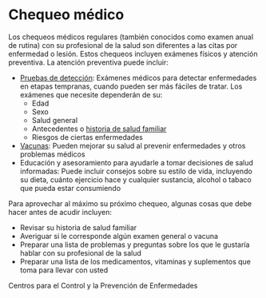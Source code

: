 Chequeo médico
==============


Los chequeos médicos regulares (también conocidos como examen anual de rutina) con su profesional de la salud son diferentes a las citas por enfermedad o lesión. Estos chequeos incluyen exámenes físicos y atención preventiva. La atención preventiva puede incluir:


* [Pruebas de detección](https://medlineplus.gov/spanish/healthscreening.html): Exámenes médicos para detectar enfermedades en etapas tempranas, cuando pueden ser más fáciles de tratar. Los exámenes que necesite dependerán de su:
	+ Edad
	+ Sexo
	+ Salud general
	+ Antecedentes o [historia de salud familiar](https://medlineplus.gov/spanish/familyhistory.html)
	+ Riesgos de ciertas enfermedades
* [Vacunas](https://medlineplus.gov/spanish/vaccines.html): Pueden mejorar su salud al prevenir enfermedades y otros problemas médicos
* Educación y asesoramiento para ayudarle a tomar decisiones de salud informadas: Puede incluir consejos sobre su estilo de vida, incluyendo su dieta, cuánto ejercicio hace y cualquier sustancia, alcohol o tabaco que pueda estar consumiendo


Para aprovechar al máximo su próximo chequeo, algunas cosas que debe hacer antes de acudir incluyen:




* Revisar su historia de salud familiar
* Averiguar si le corresponde algún examen general o vacuna
* Preparar una lista de problemas y preguntas sobre los que le gustaría hablar con su profesional de la salud
* Preparar una lista de los medicamentos, vitaminas y suplementos que toma para llevar con usted


Centros para el Control y la Prevención de Enfermedades 

